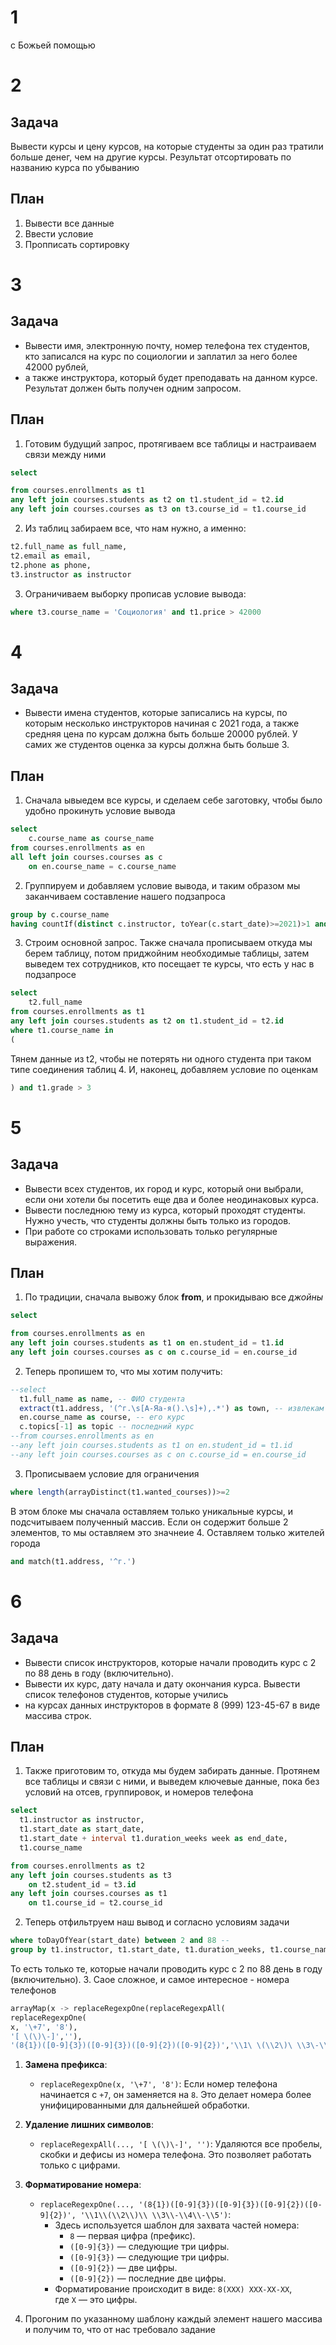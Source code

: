 # 1
с Божьей помощью
# 2 
## Задача
Вывести курсы и цену курсов, на которые студенты за один раз тратили больше денег, чем на другие курсы. 
Результат отсортировать по названию курса по убыванию
## План
1. Вывести все данные
2. Ввести условие
3. Пропписать сортировку

# 3 
## Задача 
- Вывести имя, электронную почту, номер телефона тех студентов, кто записался на курс по социологии и заплатил за него более 42000 рублей, 
- а также инструктора, который будет преподавать на данном курсе. Результат должен быть получен одним запросом.
## План
1. Готовим будущий запрос, протягиваем все таблицы и настраиваем связи между ними
```sql
select 

from courses.enrollments as t1
any left join courses.students as t2 on t1.student_id = t2.id
any left join courses.courses as t3 on t3.course_id = t1.course_id
```
2. Из таблиц забираем все, что нам нужно, а именно:
```sql
t2.full_name as full_name,
t2.email as email,
t2.phone as phone,
t3.instructor as instructor
```
3. Ограничиваем выборку прописав условие вывода:
```sql
where t3.course_name = 'Социология' and t1.price > 42000
```

# 4
## Задача  
- Вывести имена студентов, которые записались на курсы, по которым несколько инструкторов начиная с 2021 года, а также средняя цена по курсам должна быть больше 20000 рублей. У самих же студентов оценка за курсы должна быть больше 3.
## План
1. Сначала ывыедем все курсы, и сделаем себе заготовку, чтобы было удобно прокинуть условие вывода
```sql
select
	c.course_name as course_name
from courses.enrollments as en
all left join courses.courses as c 
	on en.course_name = c.course_name
```
2. Группируем и добавляем условие вывода, и таким образом мы заканчиваем составление нашего подзапроса
```sql
group by c.course_name
having countIf(distinct c.instructor, toYear(c.start_date)>=2021)>1 and avg(price) > 20000
```
3. Строим основной запрос.
   Также сначала прописываем откуда мы берем таблицу, потом приджойним необходимые таблицы, затем выведем тех сотрудников, кто посещает те курсы, что есть у нас в подзапросе
```sql
select 
	t2.full_name
from courses.enrollments as t1
any left join courses.students as t2 on t1.student_id = t2.id
where t1.course_name in 
(
```
Тянем данные из t2, чтобы не потерять ни одного студента при таком типе соединения таблиц
4. И, наконец, добавляем условие по оценкам
```sql
) and t1.grade > 3
```

# 5
## Задача
- Вывести всех студентов, их город и курс, который они выбрали, если они хотели бы посетить еще два и более неодинаковых курса. 
- Вывести последнюю тему из курса, который проходят студенты. Нужно учесть, что студенты должны быть только из городов. 
- При работе со строками использовать только регулярные выражения.
## План
1. По традиции, сначала вывожу блок **from**, и прокидываю все *джойны*
```sql
select 

from courses.enrollments as en
any left join courses.students as t1 on en.student_id = t1.id
any left join courses.courses as c on c.course_id = en.course_id
```
2. Теперь пропишем то, что мы хотим получить:
```sql
--select 
  t1.full_name as name, -- ФИО студента
  extract(t1.address, '(^г.\s[А-Яа-я().\s]+),.*') as town, -- извлекам только города, то есть то, что начинается с буквы г
  en.course_name as course, -- его курс
  c.topics[-1] as topic -- последний курс 
--from courses.enrollments as en
--any left join courses.students as t1 on en.student_id = t1.id
--any left join courses.courses as c on c.course_id = en.course_id
```
3. Прописываем условие для ограничения
```sql
where length(arrayDistinct(t1.wanted_courses))>=2 
```
В этом блоке мы сначала оставляем только уникальные курсы, и подсчитываем полученный массив. Если он содержит больше 2 элементов, то мы оставляем это значнеие 
4. Оставляем только жителей города
```sql
and match(t1.address, '^г.')
```

# 6
## Задача 
- Вывести список инструкторов, которые начали проводить курс с 2 по 88 день в году (включительно). 
- Вывести их курс, дату начала и дату окончания курса. Вывести список телефонов студентов, которые учились 
- на курсах данных инструкторов в формате 8 (999) 123-45-67 в виде массива строк.
## План
1. Также приготовим то, откуда мы будем забирать данные. Протянем все таблицы и связи с ними, и выведем ключевые данные, пока без условий на отсев, группировок, и номеров телефона
```sql
select
  t1.instructor as instructor,
  t1.start_date as start_date,
  t1.start_date + interval t1.duration_weeks week as end_date,
  t1.course_name

from courses.enrollments as t2
any left join courses.students as t3 
	on t2.student_id = t3.id 
any left join courses.courses as t1 
	on t1.course_id = t2.course_id

```
2. Теперь отфильтруем наш вывод и согласно условиям задачи
```sql
where toDayOfYear(start_date) between 2 and 88 -- 
group by t1.instructor, t1.start_date, t1.duration_weeks, t1.course_name
```
То есть только те, которые начали проводить курс с 2 по 88 день в году (включительно). 
3. Саое сложное, и самое интересное - номера телефонов
```sql
arrayMap(x -> replaceRegexpOne(replaceRegexpAll(
replaceRegexpOne(
x, '\+7', '8'),
'[ \(\)\-]',''),
'(8{1})([0-9]{3})([0-9]{3})([0-9]{2})([0-9]{2})','\\1\ \(\\2\)\ \\3\-\\4\-\\5'), groupArray(t3.phone)) as phone
```
1. **Замена префикса**:
    
    - `replaceRegexpOne(x, '\+7', '8')`: Если номер телефона начинается с `+7`, он заменяется на `8`. Это делает номера более унифицированными для дальнейшей обработки.
2. **Удаление лишних символов**:
    
    - `replaceRegexpAll(..., '[ \(\)\-]', '')`: Удаляются все пробелы, скобки и дефисы из номера телефона. Это позволяет работать только с цифрами.
3. **Форматирование номера**:
    
    - `replaceRegexpOne(..., '(8{1})([0-9]{3})([0-9]{3})([0-9]{2})([0-9]{2})', '\\1\\(\\2\\)\\ \\3\\-\\4\\-\\5')`:
        - Здесь используется шаблон для захвата частей номера:
            - `8` — первая цифра (префикс).
            - `([0-9]{3})` — следующие три цифры.
            - `([0-9]{3})` — следующие три цифры.
            - `([0-9]{2})` — две цифры.
            - `([0-9]{2})` — последние две цифры.
        - Форматирование происходит в виде: `8(XXX) XXX-XX-XX`, где `X` — это цифры.
4. Прогоним по указанному шаблону каждый элемент нашего массива и получим то, что от нас требовало задание